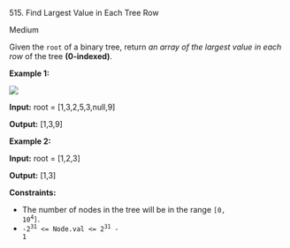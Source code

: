 515\. Find Largest Value in Each Tree Row

Medium

Given the `root` of a binary tree, return _an array of the largest value in each row_ of the tree **(0-indexed)**.

**Example 1:**

![](https://leetcode-in-java.github.io/src/main/java/g0501_0600/s0515_find_largest_value_in_each_tree_row/largest_e1.jpg)

**Input:** root = [1,3,2,5,3,null,9]

**Output:** [1,3,9]

**Example 2:**

**Input:** root = [1,2,3]

**Output:** [1,3]

**Constraints:**

*   The number of nodes in the tree will be in the range <code>[0, 10<sup>4</sup>]</code>.
*   <code>-2<sup>31</sup> <= Node.val <= 2<sup>31</sup> - 1</code>
